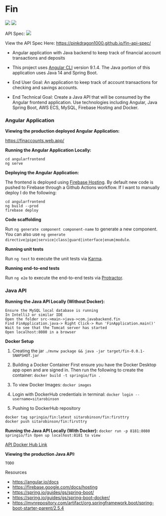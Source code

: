 # Fin

![](https://github.com/pinkdragon1000/Fin/actions/workflows/node.js.yml/badge.svg)
![](https://github.com/pinkdragon1000/Fin/actions/workflows/java.yml/badge.svg)

API Spec: ![](http://online.swagger.io/validator?url=https%3A%2F%2Fpinkdragon1000.github.io%2Ffin-api-spec%2Fswagger.yaml)

View the API Spec Here: https://pinkdragon1000.github.io/fin-api-spec/

- Angular application with Java backend to keep track of financial account transactions and deposits
- This project uses [Angular CLI](https://github.com/angular/angular-cli) version 9.1.4. The Java portion of this application uses Java 14 and Spring Boot.

- End User Goal: An application to keep track of account transactions for checking and savings accounts.
- End Technical Goal: Create a Java API that will be consumed by the Angular frontend application. Use technologies including Angular, Java Spring Boot, AWS ECS, MySQL, Firebase Hosting and Docker.

### Angular Application

<b>Viewing the production deployed Angular Application:</b>

https://finaccounts.web.app/

<b>Running the Angular Application Locally:</b>

```
cd angularfrontend
ng serve
```

<b>Deploying the Angular Application:</b>

The frontend is deployed using [Firebase Hosting](https://firebase.google.com/).  By default new code is pushed to Firebase through a Github Actions workflow.  If I want to manually deploy I do the following:

```
cd angularfrontend
ng build --prod
firebase deploy
```

<b> Code scaffolding </b>

Run `ng generate component component-name` to generate a new component. You can also use `ng generate directive|pipe|service|class|guard|interface|enum|module`.

<b> Running unit tests </b>

Run `ng test` to execute the unit tests via [Karma](https://karma-runner.github.io).

<b> Running end-to-end tests </b>

Run `ng e2e` to execute the end-to-end tests via [Protractor](http://www.protractortest.org/).

### Java API

<b>Running the Java API Locally (Without Docker):</b>

```
Ensure the MySQL local database is running
In IntelliJ or similar IDE
Open the folder src->main->java->com.javabackend.fin
Find FinApplication.java-> Right Click-> Run 'FinApplication.main()'
Wait to see that the Tomcat server has started
Open localhost:8080 in a browser
```

<b>Docker Setup</b>

1. Creating the jar
   `./mvnw package && java -jar target/fin-0.0.1-SNAPSHOT.jar`

2. Building a Docker Container
   First ensure you have the Docker Desktop app open and are signed in. Then run the following to create the container:
   `docker build -t springio/fin .`

3. To view Docker Images: `docker images`

4. Login with DockerHub credentials in terminal:
   `docker login --username=sitarobinson`

5. Pushing to DockerHub repository

```
docker tag springio/fin:latest sitarobinson/fin:firsttry
docker push sitarobinson/fin:firsttry
```

<b>Running the Java API Locally (With Docker):</b>
`docker run -p 8181:8080 springio/fin Open up localhost:8181 to view`

[API Docker Hub Link](https://hub.docker.com/repository/docker/sitarobinson/fin)

<b>Viewing the production Java API:</b>

```
TODO
```

Resources

- https://angular.io/docs
- https://firebase.google.com/docs/hosting
- https://spring.io/guides/gs/spring-boot/
- https://spring.io/guides/gs/spring-boot-docker/
- https://mvnrepository.com/artifact/org.springframework.boot/spring-boot-starter-parent/2.5.4
